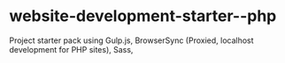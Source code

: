 # website-development-starter--php
Project starter pack using Gulp.js, BrowserSync (Proxied, localhost development for PHP sites), Sass, 
